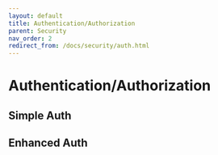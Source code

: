 ```yaml
---
layout: default
title: Authentication/Authorization
parent: Security
nav_order: 2
redirect_from: /docs/security/auth.html
---
```


# Authentication/Authorization

## Simple Auth

## Enhanced Auth
